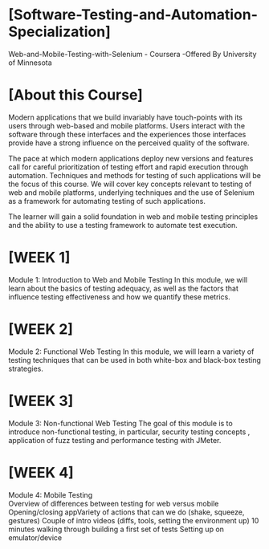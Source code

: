  # **[Software-Testing-and-Automation-Specialization]**
 Web-and-Mobile-Testing-with-Selenium  - Coursera -Offered By University of Minnesota

# **[About this Course]**
Modern applications that we build invariably have touch-points with its users through web-based and mobile platforms.  Users interact with the software through these interfaces and the experiences those interfaces provide have a strong influence on the perceived quality of the software.  

The pace at which modern applications deploy new versions and features call for careful prioritization of testing effort and rapid execution through automation. Techniques and methods for testing of such applications will be the focus of this course. We will cover key concepts relevant to testing of web and mobile platforms, underlying techniques and the use of Selenium as a framework for automating testing of such applications.

The learner will gain a solid foundation in web and mobile testing principles and the ability to use a testing framework to automate test execution.

# **[WEEK 1]**
Module 1: Introduction to Web and Mobile Testing
In this module, we will learn about the basics of testing adequacy, as well as the factors that influence testing effectiveness and how we quantify these metrics.

# **[WEEK 2]**
Module 2: Functional Web Testing
In this module, we will learn a variety of testing techniques that can be used in both white-box and black-box testing strategies.

# **[WEEK 3]**
Module 3: Non-functional Web Testing
The goal of this module is to introduce non-functional testing, in particular, security testing concepts , application of fuzz testing and performance testing with JMeter.

# **[WEEK 4]**
Module 4: Mobile Testing  
Overview of differences between testing for web versus mobile 
Opening/closing appVariety of actions that can we do (shake, squeeze, gestures) Couple of intro videos (diffs, tools, setting the environment up) 10 minutes walking through building a first set of tests Setting up on emulator/device